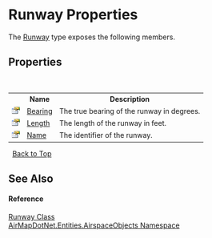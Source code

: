 # Runway Properties
 

The <a href="T_AirMapDotNet_Entities_AirspaceObjects_Runway">Runway</a> type exposes the following members.


## Properties
&nbsp;<table><tr><th></th><th>Name</th><th>Description</th></tr><tr><td>![Public property](media/pubproperty.gif "Public property")</td><td><a href="P_AirMapDotNet_Entities_AirspaceObjects_Runway_Bearing">Bearing</a></td><td>
The true bearing of the runway in degrees.</td></tr><tr><td>![Public property](media/pubproperty.gif "Public property")</td><td><a href="P_AirMapDotNet_Entities_AirspaceObjects_Runway_Length">Length</a></td><td>
The length of the runway in feet.</td></tr><tr><td>![Public property](media/pubproperty.gif "Public property")</td><td><a href="P_AirMapDotNet_Entities_AirspaceObjects_Runway_Name">Name</a></td><td>
The identifier of the runway.</td></tr></table>&nbsp;
<a href="#runway-properties">Back to Top</a>

## See Also


#### Reference
<a href="T_AirMapDotNet_Entities_AirspaceObjects_Runway">Runway Class</a><br /><a href="N_AirMapDotNet_Entities_AirspaceObjects">AirMapDotNet.Entities.AirspaceObjects Namespace</a><br />